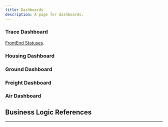 ```yaml
---
title: Dashboards
description: A page for dashboards.
---
```

### Trace Dashboard

[FrontEnd Statuses](./traces.html).

### Housing Dashboard

### Ground Dashboard

### Freight Dashboard

### Air Dashboard

## Business Logic References

---
